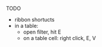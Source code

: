 TODO

- ribbon shortucts
- in a table:
    - open filter, hit E
    - on a table cell: right click, E, V